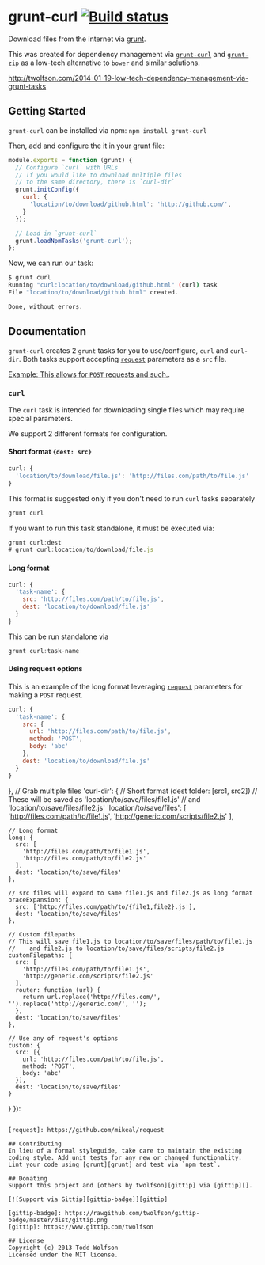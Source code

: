 # grunt-curl [![Build status](https://travis-ci.org/twolfson/grunt-curl.png?branch=master)](https://travis-ci.org/twolfson/grunt-curl)

Download files from the internet via [grunt][].

This was created for dependency management via [`grunt-curl`][] and [`grunt-zip`][] as a low-tech alternative to `bower` and similar solutions.

http://twolfson.com/2014-01-19-low-tech-dependency-management-via-grunt-tasks

[grunt]: http://gruntjs.com/
[`grunt-curl`]: https://github.com/twolfson/grunt-curl
[`grunt-zip`]: https://github.com/twolfson/grunt-zip

## Getting Started
`grunt-curl` can be installed via npm: `npm install grunt-curl`

Then, add and configure the it in your grunt file:

```js
module.exports = function (grunt) {
  // Configure `curl` with URLs
  // If you would like to download multiple files
  // to the same directory, there is `curl-dir`
  grunt.initConfig({
    curl: {
      'location/to/download/github.html': 'http://github.com/',
    }
  });

  // Load in `grunt-curl`
  grunt.loadNpmTasks('grunt-curl');
};
```

Now, we can run our task:

```bash
$ grunt curl
Running "curl:location/to/download/github.html" (curl) task
File "location/to/download/github.html" created.

Done, without errors.
```

## Documentation
`grunt-curl` creates 2 `grunt` tasks for you to use/configure, `curl` and `curl-dir`. Both tasks support accepting [`request`] parameters as a `src` file.

[Example: This allows for `POST` requests and such.][post-example].

[`request`]: https://github.com/mikeal/request
[post-example]: #using-request-options

### `curl`
The `curl` task is intended for downloading single files which may require special parameters.

We support 2 different formats for configuration.

#### Short format `{dest: src}`
```js
curl: {
  'location/to/download/file.js': 'http://files.com/path/to/file.js'
}
```

This format is suggested only if you don't need to run `curl` tasks separately

```js
grunt curl
```

If you want to run this task standalone, it must be executed via:

```js
grunt curl:dest
# grunt curl:location/to/download/file.js
```

#### Long format
```js
curl: {
  'task-name': {
    src: 'http://files.com/path/to/file.js',
    dest: 'location/to/download/file.js'
  }
}
```

This can be run standalone via

```js
grunt curl:task-name
```

#### Using request options
This is an example of the long format leveraging [`request`][] parameters for making a `POST` request.

```js
curl: {
  'task-name': {
    src: {
      url: 'http://files.com/path/to/file.js',
      method: 'POST',
      body: 'abc'
    },
    dest: 'location/to/download/file.js'
  }
}
```

  },
  // Grab multiple files
  'curl-dir': {
    // Short format (dest folder: [src1, src2])
    // These will be saved as 'location/to/save/files/file1.js'
    //    and 'location/to/save/files/file2.js'
    'location/to/save/files': [
      'http://files.com/path/to/file1.js',
      'http://generic.com/scripts/file2.js'
    ],

    // Long format
    long: {
      src: [
        'http://files.com/path/to/file1.js',
        'http://files.com/path/to/file2.js'
      ],
      dest: 'location/to/save/files'
    },

    // src files will expand to same file1.js and file2.js as long format
    braceExpansion: {
      src: ['http://files.com/path/to/{file1,file2}.js'],
      dest: 'location/to/save/files'
    },

    // Custom filepaths
    // This will save file1.js to location/to/save/files/path/to/file1.js
    //    and file2.js to location/to/save/files/scripts/file2.js
    customFilepaths: {
      src: [
        'http://files.com/path/to/file1.js',
        'http://generic.com/scripts/file2.js'
      ],
      router: function (url) {
        return url.replace('http://files.com/', '').replace('http://generic.com/', '');
      },
      dest: 'location/to/save/files'
    },

    // Use any of request's options
    custom: {
      src: [{
        url: 'http://files.com/path/to/file.js',
        method: 'POST',
        body: 'abc'
      }],
      dest: 'location/to/save/files'
    }
  }
}):
```

[request]: https://github.com/mikeal/request

## Contributing
In lieu of a formal styleguide, take care to maintain the existing coding style. Add unit tests for any new or changed functionality. Lint your code using [grunt][grunt] and test via `npm test`.

## Donating
Support this project and [others by twolfson][gittip] via [gittip][].

[![Support via Gittip][gittip-badge]][gittip]

[gittip-badge]: https://rawgithub.com/twolfson/gittip-badge/master/dist/gittip.png
[gittip]: https://www.gittip.com/twolfson

## License
Copyright (c) 2013 Todd Wolfson
Licensed under the MIT license.
